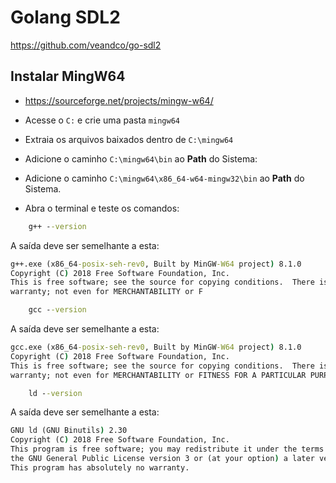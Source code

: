 # Golang SDL2

https://github.com/veandco/go-sdl2

## Instalar MingW64

- https://sourceforge.net/projects/mingw-w64/

- Acesse o `C:` e crie uma pasta `mingw64`

- Extraia os arquivos baixados dentro de `C:\mingw64`

- Adicione o caminho `C:\mingw64\bin` ao __Path__ do Sistema:

- Adicione o caminho `C:\mingw64\x86_64-w64-mingw32\bin` ao __Path__ do Sistema.

- Abra o terminal e teste os comandos:

```cmd
    g++ --version
```

A saída deve ser semelhante a esta:

```cmd
g++.exe (x86_64-posix-seh-rev0, Built by MinGW-W64 project) 8.1.0
Copyright (C) 2018 Free Software Foundation, Inc.
This is free software; see the source for copying conditions.  There is NO
warranty; not even for MERCHANTABILITY or F
```

```cmd
    gcc --version
```

A saída deve ser semelhante a esta:

```cmd
gcc.exe (x86_64-posix-seh-rev0, Built by MinGW-W64 project) 8.1.0
Copyright (C) 2018 Free Software Foundation, Inc.
This is free software; see the source for copying conditions.  There is NO
warranty; not even for MERCHANTABILITY or FITNESS FOR A PARTICULAR PURPOSE.
```

```cmd
    ld --version
```

A saída deve ser semelhante a esta:

```cmd
GNU ld (GNU Binutils) 2.30
Copyright (C) 2018 Free Software Foundation, Inc.
This program is free software; you may redistribute it under the terms of
the GNU General Public License version 3 or (at your option) a later version.
This program has absolutely no warranty.
```